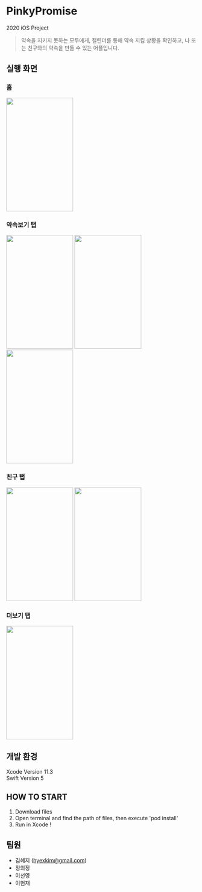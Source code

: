 # PinkyPromise
2020 iOS Project

> 약속을 지키지 못하는 모두에게,
> 캘린더를 통해 약속 지킴 상황을 확인하고, 나 또는 친구와의 약속을 만들 수 있는 어플입니다.

## 실행 화면

### 홈
<p>
  <img src="./AppStore/PinkyPromise/%EC%9D%B4%EB%AF%B8%EC%A7%80/%EC%8A%A4%ED%81%AC%EB%A6%B0%EC%83%B7/5.5/1-HomeTab_5.5.png" width="177" height="301.1">
</p>

### 약속보기 탭

<p>
  <img src="./AppStore/PinkyPromise/%EC%9D%B4%EB%AF%B8%EC%A7%80/%EC%8A%A4%ED%81%AC%EB%A6%B0%EC%83%B7/5.5/2-PromiseTab-Day_5.5.png" width="177" height="301.1">
  <img src="./AppStore/PinkyPromise/%EC%9D%B4%EB%AF%B8%EC%A7%80/%EC%8A%A4%ED%81%AC%EB%A6%B0%EC%83%B7/5.5/3-PromiseTab-Promise_5.5.png" width="177" height="301.1">
  <img src="./AppStore/PinkyPromise/%EC%9D%B4%EB%AF%B8%EC%A7%80/%EC%8A%A4%ED%81%AC%EB%A6%B0%EC%83%B7/5.5/4-PromiseTab-PromiseDetail_5.5.png" width="177" height="301.1">
</p>

### 친구 탭 

<p>
  <img src="./AppStore/PinkyPromise/%EC%9D%B4%EB%AF%B8%EC%A7%80/%EC%8A%A4%ED%81%AC%EB%A6%B0%EC%83%B7/5.5/5-FriendTab_5.5.png" width="177" height="301.1">
  <img src="./AppStore/PinkyPromise/%EC%9D%B4%EB%AF%B8%EC%A7%80/%EC%8A%A4%ED%81%AC%EB%A6%B0%EC%83%B7/5.5/6-FriendTab-MyFriend_5.5.png" width="177" height="301.1">
</p>

### 더보기 탭

<p>
  <img src="./AppStore/PinkyPromise/%EC%9D%B4%EB%AF%B8%EC%A7%80/%EC%8A%A4%ED%81%AC%EB%A6%B0%EC%83%B7/5.5/7-MoreTab_5.5.png" width="177" height="301.1">
</p>

## 개발 환경

Xcode Version 11.3 <br>
Swift Version 5

## HOW TO START
1. Download files
2. Open terminal and find the path of files, then execute 'pod install'
3. Run in Xcode !

## 팀원
* 김혜지 (hyexkim@gmail.com)
* 정의정
* 이선영
* 이현재

